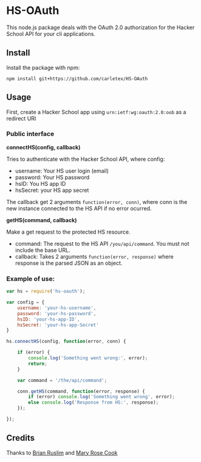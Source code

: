 # HS-OAuth

This node.js package deals with the OAuth 2.0 authorization for the Hacker School API for your cli applications.

## Install

Install the package with npm:

`npm install git+https://github.com/carletex/HS-OAuth`

## Usage

First, create a Hacker School app using `urn:ietf:wg:oauth:2.0:oob` as a redirect URI

### Public interface

__connectHS(config, callback)__

Tries to authenticate with the Hacker School API, where config:

- username: Your HS user login (email)
- password: Your HS password
- hsID: You HS app ID
- hsSecret: your HS app secret

The callback get 2 arguments `function(error, conn)`, where conn is the new instance connected to the HS API if no error ocurred.

__getHS(command, callback)__

Make a get request to the protected HS resource.

- command: The request to the HS API `/you/api/command`. You must not include the base URL.
- callback: Takes 2 arguments `function(error, response)` where response is the parsed JSON as an object.


### Example of use:

```javascript
var hs = require('hs-oauth');

var config = {
    username: 'your-hs-username',
    password: 'your-hs-password',
    hsID: 'your-hs-app-ID',
    hsSecret: 'your-hs-app-Secret'
}

hs.connectHS(config, function(error, conn) {

    if (error) {
        console.log('Something went wrong:', error);
        return;
    }

    var command = '/the/api/command';

    conn.getHS(command, function(error, response) {
        if (error) console.log('Something went wrong', error);
        else console.log('Response from HS:', response);
    });

});

```

## Credits

Thanks to [Brian Ruslim](https://github.com/bruslim) and [Mary Rose Cook](https://github.com/maryrosecook)
